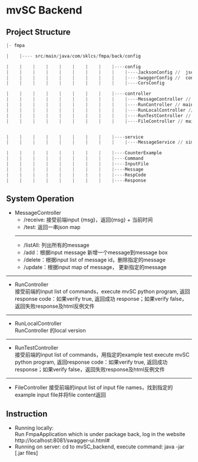 # mvSC Backend

## Project Structure
```Python
|- fmpa

|    |---- src/main/java/com/sklcs/fmpa/back/config

|    |    |    |    |    |    |    |    |----config  
|    |    |    |    |    |    |    |    |    |----JacksonConfig //  json handler  
|    |    |    |    |    |    |    |    |    |----SwaggerConfig //  configuration for swagger (a testing tool)  
|    |    |    |    |    |    |    |    |    |----CorsConfig 

|    |    |    |    |    |    |    |    |----controller  
|    |    |    |    |    |    |    |    |    |----MessageController // simply for testing   
|    |    |    |    |    |    |    |    |    |----RunController // main controller for mvSC Backend,receive user input files content and execute python program  
|    |    |    |    |    |    |    |    |    |----RunLocalController // testing RunController locally
|    |    |    |    |    |    |    |    |    |----RunTestController // main controller for mvSC Backend, testing example files
|    |    |    |    |    |    |    |    |    |----FileController // main controller for mvSC Backend, example files demo


|    |    |    |    |    |    |    |    |----service  
|    |    |    |    |    |    |    |    |    |----MessageService // simply for testing   

|    |    |    |    |    |    |    |    |----CounterExample
|    |    |    |    |    |    |    |    |----Command  
|    |    |    |    |    |    |    |    |----InputFile
|    |    |    |    |    |    |    |    |----Message  
|    |    |    |    |    |    |    |    |----RespCode  
|    |    |    |    |    |    |    |    |----Response
```  

## System Operation 
* MessageController
    * /receive: 接受前端input {msg}，返回{msg} + 当前时间
    * /test: 返回一串json map
    ***
    * /listAll: 列出所有的message
    * /add：根据input message 新增一个message到message box
    * /delete：根据input list of message id，删除指定的message
    * /update：根据input map of message， 更新指定的message
***
* RunController  
    接受前端的input list of commands，execute mvSC python program, 返回response code：如果verify true, 返回成功 response；如果verify false，返回失败response及html反例文件  
***
* RunLocalController   
    RunController 的local version
***
* RunTestController   
    接受前端的input list of commands，用指定的example test execute mvSC python program, 返回response code：如果verify true, 返回成功 response；如果verify false，返回失败response及html反例文件  
***
* FileController
    接受前端的input list of input file names，找到指定的example input file并将file content返回

## Instruction
* Running locally:  
    Run FmpaApplication which is under package back, log in the website http://localhost:8081/swagger-ui.html#
* Running on server:
    cd to mvSC_backend, execute command: java -jar [.jar files]

